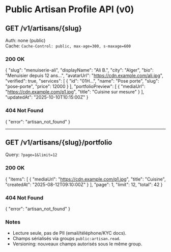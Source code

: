 # Public Artisan Profile API (v0)

## GET /v1/artisans/{slug}
Auth: none (public)  
Cache: `Cache-Control: public, max-age=300, s-maxage=600`

### 200 OK
{
  "slug": "menuiserie-ali",
  "displayName": "Ali B.",
  "city": "Alger",
  "bio": "Menuisier depuis 12 ans...",
  "avatarUrl": "https://cdn.example.com/ali.jpg",
  "verified": true,
  "services": [
    { "id": "01H...", "name": "Pose porte", "slug": "pose-porte", "price": 12000 }
  ],
  "portfolioPreview": [
    { "mediaUrl": "https://cdn.example.com/p1.jpg", "title": "Cuisine sur mesure" }
  ],
  "updatedAt": "2025-10-10T10:15:00Z"
}

### 404 Not Found
{ "error": "artisan_not_found" }

---

## GET /v1/artisans/{slug}/portfolio
Query: `?page=1&limit=12`

### 200 OK
{
  "items": [
    { "mediaUrl": "https://cdn.example.com/p1.jpg", "title": "Cuisine", "createdAt": "2025-08-12T09:10:00Z" }
  ],
  "page": 1,
  "limit": 12,
  "total": 42
}

### 404 Not Found
{ "error": "artisan_not_found" }

### Notes
- Lecture seule, pas de PII (email/téléphone/KYC docs).
- Champs sérialisés via groups `public:artisan.read`.
- Versioning: nouveaux champs autorisés sous le même group.
